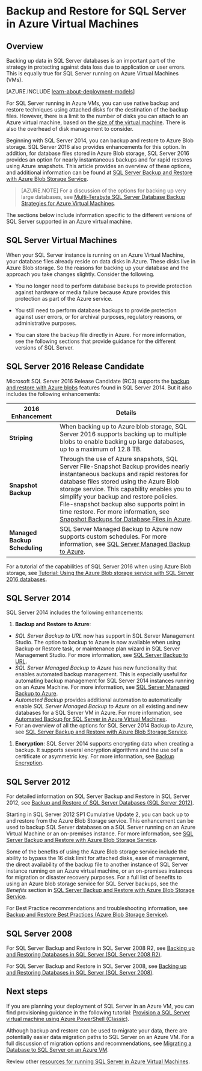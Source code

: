 <properties
	pageTitle="Backup and Restore for SQL Server | Azure"
	description="Describes backup and restore considerations for SQL Server databases running on Azure Virtual Machines."
	services="virtual-machines-windows"
	documentationCenter="na"
	authors="rothja"
	manager="jeffreyg"
	editor="monicar"
	tags="azure-resource-management" />

<tags
	ms.service="virtual-machines-windows"
	ms.date="05/06/2016"
	wacn.date=""/>

# Backup and Restore for SQL Server in Azure Virtual Machines

## Overview

Backing up data in SQL Server databases is an important part of the strategy in protecting against data loss due to application or user errors. This is equally true for SQL Server running on Azure Virtual Machines (VMs).

[AZURE.INCLUDE [learn-about-deployment-models](../includes/learn-about-deployment-models-both-include.md)]

For SQL Server running in Azure VMs, you can use native backup and restore techniques using attached disks for the destination of the backup files. However, there is a limit to the number of disks you can attach to an Azure virtual machine, based on the [size of the virtual machine](/documentation/articles/virtual-machines-windows-sizes/). There is also the overhead of disk management to consider.

Beginning with SQL Server 2014, you can backup and restore to Azure Blob storage. SQL Server 2016 also provides enhancements for this option. In addition, for database files stored in Azure Blob storage, SQL Server 2016 provides an option for nearly instantaneous backups and for rapid restores using Azure snapshots. This article provides an overview of these options, and additional information can be found at [SQL Server Backup and Restore with Azure Blob Storage Service](https://msdn.microsoft.com/zh-cn/library/jj919148.aspx).

>[AZURE.NOTE] For a discussion of the options for backing up very large databases, see [Multi-Terabyte SQL Server Database Backup Strategies for Azure Virtual Machines](http://blogs.msdn.com/b/igorpag/archive/2015/07/28/multi-terabyte-sql-server-database-backup-strategies-for-azure-virtual-machines.aspx).

The sections below include information specific to the different versions of SQL Server supported in an Azure virtual machine.

## SQL Server Virtual Machines

When your SQL Server instance is running on an Azure Virtual Machine, your database files already reside on data disks in Azure. These disks live in Azure Blob storage. So the reasons for backing up your database and the approach you take changes slightly. Consider the following. 

- You no longer need to perform database backups to provide protection against hardware or media failure because Azure provides this protection as part of the Azure service.

- You still need to perform database backups to provide protection against user errors, or for archival purposes, regulatory reasons, or administrative purposes.

- You can store the backup file directly in Azure. For more information, see the following sections that provide guidance for the different versions of SQL Server.

## SQL Server 2016 Release Candidate

Microsoft SQL Server 2016 Release Candidate (RC3) supports the [backup and restore with Azure blobs](https://msdn.microsoft.com/zh-cn/library/jj919148.aspx) features found in SQL Server 2014. But it also includes the following enhancements:

| 2016 Enhancement               | Details                          |
|---------------------|-------------------------------|
| **Striping**              | When backing up to Azure blob storage, SQL Server 2016 supports backing up to multiple blobs to enable backing up large databases, up to a maximum of 12.8 TB.      |
| **Snapshot Backup**                | Through the use of Azure snapshots, SQL Server File-Snapshot Backup provides nearly instantaneous backups and rapid restores for database files stored using the Azure Blob storage service. This capability enables you to simplify your backup and restore policies. File-snapshot backup also supports point in time restore. For more information, see [Snapshot Backups for Database Files in Azure](https://msdn.microsoft.com/zh-cn/library/mt169363%28v=sql.130%29.aspx).   |
| **Managed Backup Scheduling**            | SQL Server Managed Backup to Azure now supports custom schedules. For more information, see [SQL Server Managed Backup to Azure](https://msdn.microsoft.com/zh-cn/library/dn449496.aspx).   |

For a tutorial of the capabilities of SQL Server 2016 when using Azure Blob storage, see [Tutorial: Using the Azure Blob storage service with SQL Server 2016 databases](https://msdn.microsoft.com/zh-cn/library/dn466438.aspx).

## SQL Server 2014


SQL Server 2014 includes the following enhancements:

1. **Backup and Restore to Azure**:

 - *SQL Server Backup to URL* now has support in SQL Server Management Studio. The option to backup to Azure is now available when using Backup or Restore task, or maintenance plan wizard in SQL Server Management Studio. For more information, see [SQL Server Backup to URL](https://msdn.microsoft.com/zh-cn/library/jj919148%28v=sql.120%29.aspx).
 - *SQL Server Managed Backup to Azure* has new functionality that enables automated backup management. This is especially useful for automating backup management for SQL Server 2014 instances running on an Azure Machine. For more information, see [SQL Server Managed Backup to Azure](https://msdn.microsoft.com/zh-cn/library/dn449496%28v=sql.120%29.aspx).
 - *Automated Backup* provides additional automation to automatically enable *SQL Server Managed Backup to Azure* on all existing and new databases for a SQL Server VM in Azure. For more information, see [Automated Backup for SQL Server in Azure Virtual Machines](/documentation/articles/virtual-machines-windows-classic-sql-automated-backup/).
 - For an overview of all the options for SQL Server 2014 Backup to Azure, see [SQL Server Backup and Restore with Azure Blob Storage Service](https://msdn.microsoft.com/zh-cn/library/jj919148%28v=sql.120%29.aspx).

1. **Encryption**: SQL Server 2014 supports encrypting data when creating a backup. It supports several encryption algorithms and the use osf a certificate or asymmetric key. For more information, see [Backup Encryption](https://msdn.microsoft.com/zh-cn/library/dn449489%28v=sql.120%29.aspx).

## SQL Server 2012

For detailed information on SQL Server Backup and Restore in SQL Server 2012, see [Backup and Restore of SQL Server Databases (SQL Server 2012)](https://msdn.microsoft.com/zh-cn/library/ms187048%28v=sql.110%29.aspx).

Starting in SQL Server 2012 SP1 Cumulative Update 2, you can back up to and restore from the Azure Blob Storage service. This enhancement can be used to backup SQL Server databases on a SQL Server running on an Azure Virtual Machine or an on-premises instance. For more information, see [SQL Server Backup and Restore with Azure Blob Storage Service](https://msdn.microsoft.com/zh-cn/library/jj919148%28v=sql.110%29.aspx).

Some of the benefits of using the Azure Blob storage service include the ability to bypass the 16 disk limit for attached disks, ease of management, the direct availability of the backup file to another instance of SQL Server instance running on an Azure virtual machine, or an on-premises instances for migration or disaster recovery purposes. For a full list of benefits to using an Azure blob storage service for SQL Server backups, see the *Benefits* section in [SQL Server Backup and Restore with Azure Blob Storage Service](https://msdn.microsoft.com/zh-cn/library/jj919148%28v=sql.110%29.aspx).

For Best Practice recommendations and troubleshooting information, see [Backup and Restore Best Practices (Azure Blob Storage Service)](https://msdn.microsoft.com/zh-cn/library/jj919149%28v=sql.110%29.aspx).

## SQL Server 2008

For SQL Server Backup and Restore in SQL Server 2008 R2, see [Backing up and Restoring Databases in SQL Server (SQL Server 2008 R2)](https://msdn.microsoft.com/zh-cn/library/ms187048%28v=sql.105%29.aspx).

For SQL Server Backup and Restore in SQL Server 2008, see [Backing up and Restoring Databases in SQL Server (SQL Server 2008)](https://msdn.microsoft.com/zh-cn/library/ms187048%28v=sql.100%29.aspx).

## Next steps

If you are planning your deployment of SQL Server in an Azure VM, you can find provisioning guidance in the following tutorial: [Provision a SQL Server virtual machine using Azure PowerShell (Classic)](/documentation/articles/virtual-machines-windows-classic-ps-sql-create/).

Although backup and restore can be used to migrate your data, there are potentially easier data migration paths to SQL Server on an Azure VM. For a full discussion of migration options and recommendations, see [Migrating a Database to SQL Server on an Azure VM](/documentation/articles/virtual-machines-windows-migrate-sql/).

Review other [resources for running SQL Server in Azure Virtual Machines](/documentation/articles/virtual-machines-windows-sql-server-iaas-overview/).
